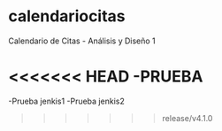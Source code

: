 # calendariocitas
Calendario de Citas - Análisis y Diseño 1


<<<<<<< HEAD
-PRUEBA
=======
-Prueba jenkis1
-Prueba jenkis2
>>>>>>> release/v4.1.0
